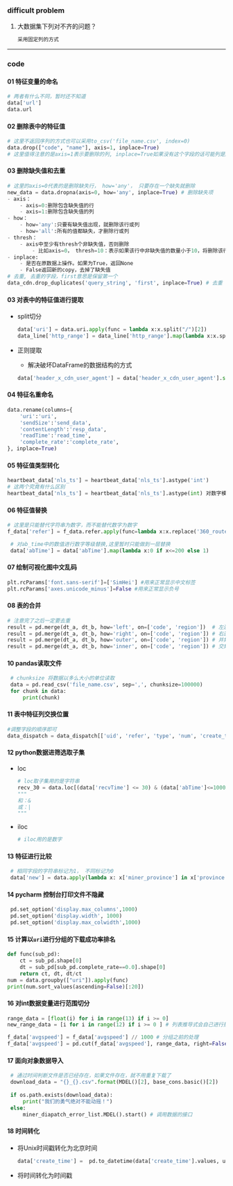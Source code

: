  

### difficult problem

1. 大数据集下列对不齐的问题？

    ```python 
    采用固定列的方式
    ```



---

### code

#### 01 特征变量的命名

```python
# 两者有什么不同，暂时还不知道
data['url']
data.url
```

#### 02 删除表中的特征值

```python
# 这里不返回序列的方式也可以采用to_csv('file_name.csv', index=0)
data.drop(["code", "name"], axis=1, inplace=True)
# 这里值得注意的是axis=1表示要删除的列, inplace=True如果没有这个字段的话可能列是删不掉的
```

#### 03 删除缺失值和去重

```python
# 这里的axis=0代表的是删除缺失行， how='any'， 只要存在一个缺失就删除
new_data = data.dropna(axis=0, how='any', inplace=True) # 删除缺失项 
- axis：
    - axis=0:删除包含缺失值的行
    - axis=1:删除包含缺失值的列
- how：
	- how='any':只要有缺失值出现，就删除该行或列
	- how='all':所有的值都缺失，才删除行或列
- thresh：
    - axis中至少有thresh个非缺失值，否则删除
        - 比如axis=0， thresh=10：表示如果该行中非缺失值的数量小于10，将删除该行
- inplace: 
    - 是否在原数据上操作。如果为True，返回None
    - False返回新的copy，去掉了缺失值
# 去重, 去重的字段，first意思是保留第一个
data_cdn.drop_duplicates('query_string', 'first', inplace=True) # 去重
```



#### 03 对表中的特征值进行提取

- split切分

    ```python
    data['uri'] = data.uri.apply(func = lambda x:x.split("/")[2])
    data_line['http_range'] = data_line['http_range'].map(lambda x:x.split('-')[0])
    ```

- 正则提取

    - 解决破坏DataFrame的数据结构的方式

    ```python
	data['header_x_cdn_user_agent'] = data['header_x_cdn_user_agent'].str.replace(r'(Mozilla/\d+\.\d+ \(Linux; Android 10;.*?).*', 'Mozilla_50_Linux_Android_10')
    ```

#### 04 特征名重命名

```python
data.rename(columns={
    'uri':'uri',
    'sendSize':'send_data',
    'contentLength':'resp_data',
    'readTime':'read_time',
    'complete_rate':'complete_rate',
}, inplace=True)
```

#### 05 特征值类型转化

```python
heartbeat_data['nls_ts'] = heartbeat_data['nls_ts'].astype('int')
# 这两个究竟有什么区别
heartbeat_data['nls_ts'] = heartbeat_data['nls_ts'].astype(int) 对数字模式的字符串进行转化
```

#### 06 特征值替换

```python
# 这里是只能替代字符串为数字，而不能替代数字为数字
f_data['refer'] = f_data.refer.apply(func=lambda x:x.replace('360_router_p4g','0'))
```

```python
 # 对ab_time中的数值进行数字等级替换,这里暂时只能做到一层替换
 data['abTime'] = data['abTime'].map(lambda x:0 if x<=200 else 1)
```



#### 07 绘制可视化图中文乱码

```python
plt.rcParams['font.sans-serif']=['SimHei'] #用来正常显示中文标签
plt.rcParams['axes.unicode_minus']=False #用来正常显示负号
```

#### 08 表的合并

```python
# 注意完了之后一定要去重
result = pd.merge(dt_a, dt_b, how='left', on=['code', 'region'])  # 左连接
result = pd.merge(dt_a, dt_b, how='right', on=['code', 'region']) # 右连接
result = pd.merge(dt_a, dt_b, how='outer', on=['code', 'region']) # 并集
result = pd.merge(dt_a, dt_b, how='inner', on=['code', 'region']) # 交集
```

#### 10 pandas读取文件

```python
 # chunksize 将数据以多么大小的单位读取
 data = pd.read_csv('file_name.csv', sep=',', chunksize=100000) 
 for chunk in data:
     print(chunk)
```

#### 11 表中特征列交换位置

```python
#调整字段的顺序即可
data_dispatch = data_dispatch[['uid', 'refer', 'type', 'num', 'create_time']]
```

#### 12 python数据进筛选取子集

- loc

    ```python
    # loc取子集用的是字符串
    recv_30 = data.loc[(data['recvTime'] <= 30) & (data['abTime']<=1000)]
    """
    和：&
    或：|
    """
    ```

- iloc

    ```python
    # iloc用的是数字
    ```

#### 13 特征进行比较

```python
 # 相同字段的字符串标记为1， 不同标记为0
 data['new'] = data.apply(lambda x: x['miner_province'] in x['province'], axis= 1).astype(int)
```

#### 14 pycharm 控制台打印文件不隐藏

```python
 pd.set_option('display.max_columns',1000)
 pd.set_option('display.width', 1000)
 pd.set_option('display.max_colwidth',1000)
```

#### 15 计算以`uri`进行分组的下载成功率排名

```python
def func(sub_pd):  
    ct = sub_pd.shape[0] 
    dt = sub_pd[sub_pd.complete_rate==0.0].shape[0] 
    return ct, dt, dt/ct 
num = data.groupby(["uri"]).apply(func)
print(num.sort_values(ascending=False)[:20]) 
```

#### 16 对int数据变量进行范围切分

```python
range_data = [float(i) for i in range(13) if i >= 0]
new_range_data = [i for i in range(12) if i >= 0 ] # 列表推导式会自己进行排序

f_data['avgspeed'] = f_data['avgspeed'] // 1000 # 分组之前的处理
f_data['avgspeed'] = pd.cut(f_data['avgspeed'], range_data, right=False, labels=new_rnge_data)
```

#### 17 面向对象数据导入

```python
 # 通过时间判断文件是否已经存在，如果文件存在，就不用重复下载了
 download_data = "{}_{}.csv".format(MDEL()[2], base_cons.basic()[2]) 
 
 if os.path.exists(download_data): 
     print("我们的勇气绝对不能动摇！")
 else:
     miner_diapatch_error_list.MDEL().start() # 调用数据的接口
```

#### 18 时间转化

- 将Unix时间戳转化为北京时间

    ```python
    data['create_time'] =  pd.to_datetime(data['create_time'].values, utc=True, unit='s').tz_convert("Asia/Shanghai").to_period("S")
    ```

- 将时间转化为时间戳

 





